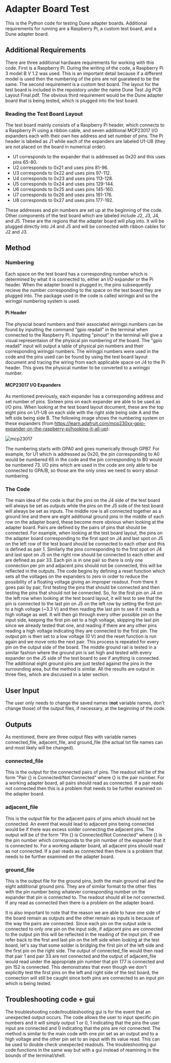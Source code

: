 # Adapter Board Test
This is the Python code for testing Dune adapter boards. Additional requirements for running are a Raspberry Pi, a custom test board, and a Dune adapter board. 

## Additional Requirements 
There are three additional hardware requirements for working with this code. First is a Raspberry Pi. During the writing of the code, a Raspberry Pi 3 model B V 1.2 was used. This is an important detail because if a different model is used then the numbering of the pins are not guarateed to be the same. The second requirement is a custom test board. The layout for the test board is included in the repoistory under the name Dune Test Jig PCB Layout Final.pdf. The obvious third requirement would be the Dune adapter board that is being tested, which is plugged into the test board. 
### Reading the Test Board Layout 
The test board mainly consists of a Raspberry Pi header, which connects to a Raspberry Pi using a ribbon cable, and seven additional MCP23017 I/O expanders each with their own hex address and set number of pins. The Pi header is labeled as J1 while each of the expanders are labeled U1-U8 (they are not placed on the board in numerical order). 

- U1 corresponds to the expander that is addressed as 0x20 and this uses pins 65-80. 
- U2 corresponds to 0x21 and uses pins 81-96. 
- U3 corresponds to 0x22 and uses pins 97-112. 
- U4 corresponds to 0x23 and uses pins 113-128. 
- U5 corresponds to 0x24 and uses pins 129-144. 
- U6 corresponds to 0x25 and uses pins 145-160. 
- U7 corresponds to 0x26 and uses pins 161-176. 
- U8 corresponds to 0x27 and uses pins 177-192. 

These addresses and pin numbers are set up at the beginning of the code. Other components of the test board which are labeled include J2, J3, J4, and J5. These are the regions that the adapter board will plug into. It will be plugged directly into J4 and J5 and will be connected with ribbon cables for J2 and J3. 

## Method
### Numbering
Each space on the test board has a corresponding number which is determined by what it is connected to, either an I/O expander or the Pi header. When the adapter board is plugged in, the pins subsequently recieve the number corresponding to the space on the test board they are plugged into. The package used in the code is called wiringpi and so the wiringpi numbering system is used.
#### Pi Header
The physcial board numbers and their associated wiringpi numbers can be found by inputting the command "gpio readall" in the terminal when connected to the Raspberry Pi. Inputting "pinout" in the terminal will give a visual representaion of the physical pin numbering of the board. The "gpio readall" input will output a table of physical pin numbers and their corresponding wiringpi numbers. The wiringpi numbers were used in the code and the pins used can be found by using the test board layout document and tracing the wiring from each applicable space on J4 to the Pi header. This gives the physical number to be converted to a wiringpi number.  
#### MCP23017 I/O Expanders
As mentioned previously, each expander has a corresponding address and set number of pins. Sixteen pins on each expander are able to be used as I/O pins. When looking at the test board layout document, these are the top eight pins on U1-U8 on each side with the right side being side A and the left side being side B. The following image shows the numbering system on these expanders (from https://learn.adafruit.com/mcp230xx-gpio-expander-on-the-raspberry-pi/hooking-it-all-up):

![mcp23017](https://user-images.githubusercontent.com/87721944/126425425-3c148019-5ee0-4a77-8128-35377a87cc8f.png)

The numbering starts with GPA0 and goes numerically through GPB7. For example, for U1 which is addressed as 0x20, the pin corresponding to A0 would be numbered 65 in the code and the pin corresponding to B0 would be numbered 73. I/O pins which are used in the code are only able to be connected to GPA/B, so those are the only ones we need to worry about numbering. 
### The Code
The main idea of the code is that the pins on the J4 side of the test board will always be set as outputs while the pins on the J5 side of the test board will always be set as inputs. The middle row is all connected together as a ground line and there are eight additional ground pins in the middle of each row on the adapter board, these become more obvious when looking at the adapter board. Pairs are defined by the pairs of pins that should be connected. For example, when looking at the test board layout, the pins on the adapter board corresponding to the first spot on J4 and last spot on J5 on the left row of the test board should be connected to each other and this is defined as pair 1. Similarly the pins corresponding to the first spot on J4 and last spot on J5 on the right row should be connected to each other and are defined as pair 33. Each pin is in one pair so there is only one connection per pin and adjacent pins should not be connected, this will be reflected in the outputs. The code begins by defining a reset function which sets all the voltages on the expanders to zero in order to reduce the possibility of a floating voltage giving an improper readout. From there it goes pair by pair, first testing the pins that should be connected and then testing the pins that should not be connected. So, for the first pin on J4 on the left row when looking at the test board layout, it will test to see that the pin is connected to the last pin on J5 on the left row by setting the first pin to a high voltage (~3.3 V) and then reading the last pin to see if it reads a high voltage as well. It will then go through every other possible pin on the input side, keeping the first pin set to a high voltage, skipping the last pin since we already tested that one, and reading if there are any other pins reading a high voltage indicating they are connected to the first pin. The output pin is then set to a low voltage (0 V) and the reset function is run again and we move onto the next pair. This process is repeated for every pin on the output side of the board. The middle ground rail is tested in a similar fashion where the ground pin is set high and tested with every expander on the J5 side of the test board to see if anything is connected. The additional eight ground pins are just tested against the pins in the surrounding area, but the method is similar. All the results are output in three files, which are discussed in a later section.      

## User Input
The user only needs to change the saved names (**not** variable names, don't change those) of the output files, if necessary, at the beginning of the code.

## Outputs 
As mentioned, there are three output files with variable names connected_file, adjacent_file, and ground_file (the actual txt file names can and most likely will be changed).    
### connected_file
This is the output for the connected pairs of pins. The readout will be of the form "Pair {} is Connected/Not Connected" where {} is the pair number. For a working adapter board, all pairs should read as connected. If a pair reads not connected then this is a problem that needs to be further examined on the adapter board.
### adjacent_file
This is the output file for the adjacent pairs of pins which should not be connected. An event that would lead to adjacent pins being connected would be if there was excess solder connecting the adjacent pins. The output will be of the form "Pin {} is Connected/Not Connected" where {} is the pin number which corresponds to the pin number of the expander that it is connected to. For a working adapter board, all adjacent pins should read as not connected. If a pair reads as connected then there is a problem that needs to be further examined on the adapter board. 
### ground_file
This is the output file for the ground pins, both the main ground rail and the eight additional ground pins. They are of similar format to the other files with the pin number being whatever corresponding number on the expander that pin is connected to. The readout should all be not connected. If any read as connected then there is a problem on the adapter board. 

It is also important to note that the reason we are able to have one side of the board remain as outputs and the other remain as inputs is because of the way the pairs are connected. Since each pin on the output side is connected to only one pin on the input side, if adjacent pins are connected to the output pin this will be reflected in the reading of the input pin. If we refer back to the first and last pin on the left side when looking at the test board, let's say that some solder is bridging the first pin of the left side and the first pin on the right side. The output of connected_file would then read that pair 1 and pair 33 are not connected and the output of adjacent_file would read under the appropriate pin number that pin 177 is connected and pin 152 is connected. This demonstrates that even though we don't explicitly test the first pins on the left and right side of the test board, the connection will still be caught since both pins are connected to an input pin which is being tested. 
## Troubleshooting code + gui
The troubleshooting code/troubleshooting gui is for the event that an unexpected output occurs. The code allows the user to input specific pin numbers and it will simply output 1 or 0, 1 indicating that the pins the user input are connected and 0 indicating that the pins are not connected. The method is similar to the main code with one pin set as an output and to a high voltage and the other pin set to an input with its value read. This can be used to double check unexpected readouts. The troubleshooting gui code functions in the same way but with a gui instead of reamining in the bounds of the terminal/shell. 
